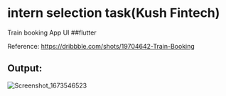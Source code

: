 # intern selection task(Kush Fintech)

Train booking App UI
##flutter

Reference: https://dribbble.com/shots/19704642-Train-Booking

## Output: 
![Screenshot_1673546523](https://user-images.githubusercontent.com/59794764/212152756-ef85c1ea-a475-452f-83f2-930e42e23386.png)
